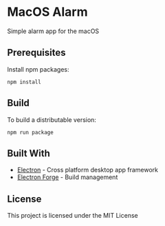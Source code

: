 # MacOS Alarm

Simple alarm app for the macOS

## Prerequisites

Install npm packages:

```
npm install
```

## Build

To build a distributable version:

```
npm run package
```

## Built With

- [Electron](https://electronjs.org/) - Cross platform desktop app framework
- [Electron Forge](https://www.electronforge.io/) - Build management

## License

This project is licensed under the MIT License
